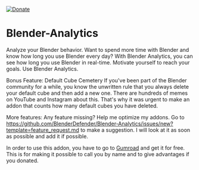 [![Donate](https://www.paypalobjects.com/en_US/i/btn/btn_donate_LG.gif)](https://www.paypal.com/donate?hosted_button_id=TV9HL7YRHZR7U)  

# Blender-Analytics
Analyze your Blender behavior. Want to spend more time with Blender and know how long you use Blender every day?
With Blender Analytics, you can see how long you use Blender in real-time. Motivate yourself to reach your goals. 
Use Blender Analytics.

Bonus Feature: Default Cube Cemetery
If you've been part of the Blender community for a while, you know the unwritten rule that you always delete your default cube
and then add a new one. There are hundreds of memes on YouTube and Instagram about this. That's why it was urgent
to make an addon that counts how many default cubes you have deleted.

More features:
Any feature missing? Help me optimize my addons. Go to https://github.com/BlenderDefender/Blender-Analytics/issues/new?template=feature_request.md
to make a suggestion. I will look at it as soon as possible and add it if possible.

In order to use this addon, you have to go to [Gumroad](https://gumroad.com/l/BlenderAnalytics) and get it for free. 
This is for making it possible to call you by name and to give advantages if you donated.
